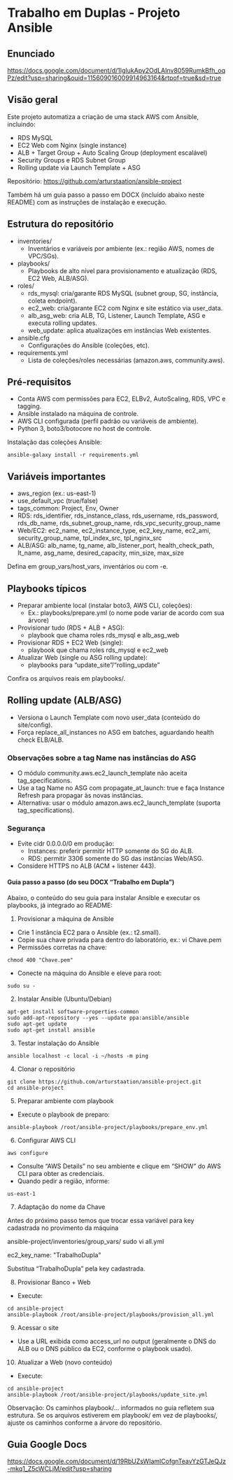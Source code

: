# Trabalho em Duplas - Projeto Ansible

## Enunciado
https://docs.google.com/document/d/1lgIukApy2OdLAInv8059RumkBfh_oqPz/edit?usp=sharing&ouid=115609016009914963164&rtpof=true&sd=true

## Visão geral
Este projeto automatiza a criação de uma stack AWS com Ansible, incluindo:
- RDS MySQL
- EC2 Web com Nginx (single instance)
- ALB + Target Group + Auto Scaling Group (deployment escalável)
- Security Groups e RDS Subnet Group
- Rolling update via Launch Template + ASG

Repositório: https://github.com/arturstaation/ansible-project

Também há um guia passo a passo em DOCX (incluído abaixo neste README) com as instruções de instalação e execução.

## Estrutura do repositório
- inventories/
  - Inventários e variáveis por ambiente (ex.: região AWS, nomes de VPC/SGs).
- playbooks/
  - Playbooks de alto nível para provisionamento e atualização (RDS, EC2 Web, ALB/ASG).
- roles/
  - rds_mysql: cria/garante RDS MySQL (subnet group, SG, instância, coleta endpoint).
  - ec2_web: cria/garante EC2 com Nginx e site estático via user_data.
  - alb_asg_web: cria ALB, TG, Listener, Launch Template, ASG e executa rolling updates.
  - web_update: aplica atualizações em instâncias Web existentes.
- ansible.cfg
  - Configurações do Ansible (coleções, etc).
- requirements.yml
  - Lista de coleções/roles necessárias (amazon.aws, community.aws).

## Pré-requisitos
- Conta AWS com permissões para EC2, ELBv2, AutoScaling, RDS, VPC e tagging.
- Ansible instalado na máquina de controle.
- AWS CLI configurada (perfil padrão ou variáveis de ambiente).
- Python 3, boto3/botocore no host de controle.

Instalação das coleções Ansible:
```
ansible-galaxy install -r requirements.yml
```

## Variáveis importantes
- aws_region (ex.: us-east-1)
- use_default_vpc (true/false)
- tags_common: Project, Env, Owner
- RDS: rds_identifier, rds_instance_class, rds_username, rds_password, rds_db_name, rds_subnet_group_name, rds_vpc_security_group_name
- Web/EC2: ec2_name, ec2_instance_type, ec2_key_name, ec2_ami, security_group_name, tpl_index_src, tpl_nginx_src
- ALB/ASG: alb_name, tg_name, alb_listener_port, health_check_path, lt_name, asg_name, desired_capacity, min_size, max_size

Defina em group_vars/host_vars, inventários ou com -e.

## Playbooks típicos
- Preparar ambiente local (instalar boto3, AWS CLI, coleções):
  - Ex.: playbooks/prepare.yml (o nome pode variar de acordo com sua árvore)
- Provisionar tudo (RDS + ALB + ASG):
  - playbook que chama roles rds_mysql e alb_asg_web
- Provisionar RDS + EC2 Web (single):
  - playbook que chama roles rds_mysql e ec2_web
- Atualizar Web (single ou ASG rolling update):
  - playbooks para “update_site”/“rolling_update”

Confira os arquivos reais em playbooks/.

## Rolling update (ALB/ASG)
- Versiona o Launch Template com novo user_data (conteúdo do site/config).
- Força replace_all_instances no ASG em batches, aguardando health check ELB/ALB.

### Observações sobre a tag Name nas instâncias do ASG
- O módulo community.aws.ec2_launch_template não aceita tag_specifications.
- Use a tag Name no ASG com propagate_at_launch: true e faça Instance Refresh para propagar às novas instâncias.
- Alternativa: usar o módulo amazon.aws.ec2_launch_template (suporta tag_specifications).

### Segurança
- Evite cidr 0.0.0.0/0 em produção:
  - Instances: preferir permitir HTTP somente do SG do ALB.
  - RDS: permitir 3306 somente do SG das instâncias Web/ASG.
- Considere HTTPS no ALB (ACM + listener 443).

#### Guia passo a passo (do seu DOCX “Trabalho em Dupla”)
Abaixo, o conteúdo do seu guia para instalar Ansible e executar os playbooks, já integrado ao README:

1) Provisionar a máquina de Ansible
- Crie 1 instância EC2 para o Ansible (ex.: t2.small).
- Copie sua chave privada para dentro do laboratório, ex.: vi Chave.pem
- Permissões corretas na chave:
```
chmod 400 "Chave.pem"
```
- Conecte na máquina do Ansible e eleve para root:
```
sudo su -
```

2) Instalar Ansible (Ubuntu/Debian)
```
apt-get install software-properties-common
sudo add-apt-repository --yes --update ppa:ansible/ansible
sudo apt-get update
sudo apt-get install ansible
```

3) Testar instalação do Ansible
```
ansible localhost -c local -i ~/hosts -m ping
```

4) Clonar o repositório
```
git clone https://github.com/arturstaation/ansible-project.git
cd ansible-project
```

5) Preparar ambiente com playbook
- Execute o playbook de preparo:
```
ansible-playbook /root/ansible-project/playbooks/prepare_env.yml
```

6) Configurar AWS CLI
```
aws configure
```
- Consulte “AWS Details” no seu ambiente e clique em “SHOW” do AWS CLI para obter as credenciais.
- Quando pedir a região, informe:
```
us-east-1
```

7) Adaptação do nome da Chave

Antes do próximo passo temos que trocar essa variável para key cadastrada no provimento da máquina

ansible-project/inventories/group_vars/
sudo vi all.yml

ec2_key_name: "TrabalhoDupla"

Substitua “TrabalhoDupla” pela key cadastrada.



8) Provisionar Banco + Web
- Execute:
```
cd ansible-project
ansible-playbook /root/ansible-project/playbooks/provision_all.yml
```

9) Acessar o site
- Use a URL exibida como access_url no output (geralmente o DNS do ALB ou o DNS público da EC2, conforme o playbook usado).

10) Atualizar a Web (novo conteúdo)
- Execute:
```
cd ansible-project
ansible-playbook /root/ansible-project/playbooks/update_site.yml
```

Observação: Os caminhos playbook/... informados no guia refletem sua estrutura. Se os arquivos estiverem em playbook/ em vez de playbooks/, ajuste os caminhos conforme a árvore do repositório.

## Guia Google Docs
https://docs.google.com/document/d/19RbUZsWIamlCofgnTeavYzGTJeQJz-mkq1_Z5cWCLjM/edit?usp=sharing
